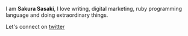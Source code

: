 I am **Sakura Sasaki**, I love writing, digital marketing, ruby programming language and doing extraordinary things.

Let's connect on [twitter](https://x.com/sakura8084)
